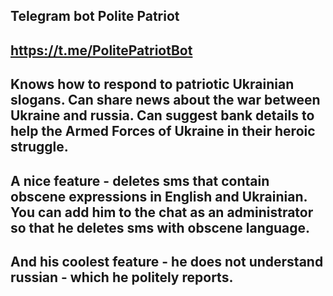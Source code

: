 ## Telegram bot Polite Patriot
## https://t.me/PolitePatriotBot
## Knows how to respond to patriotic Ukrainian slogans. Can share news about the war between Ukraine and russia. Can suggest bank details to help the Armed Forces of Ukraine in their heroic struggle.
## A nice feature - deletes sms that contain obscene expressions in English and Ukrainian. You can add him to the chat as an administrator so that he deletes sms with obscene language.
## And his coolest feature - he does not understand russian - which he politely reports.

